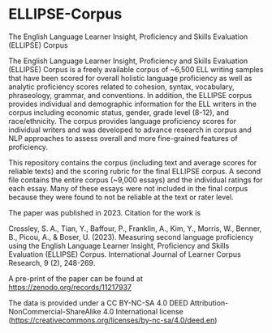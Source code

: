 # ELLIPSE-Corpus

The English Language Learner Insight, Proficiency and Skills Evaluation (ELLIPSE) Corpus

The English Language Learner Insight, Proficiency and Skills Evaluation (ELLIPSE) Corpus is a freely available corpus of ~6,500 ELL writing samples that have been scored for overall holistic language proficiency as well as analytic proficiency scores related to cohesion, syntax, vocabulary, phraseology, grammar, and conventions. In addition, the ELLIPSE corpus provides individual and demographic information for the ELL writers in the corpus including economic status, gender, grade level (8-12), and race/ethnicity. The corpus provides language proficiency scores for individual writers and was developed to advance research in corpus and NLP approaches to assess overall and more fine-grained features of proficiency. 

This repository contains the corpus (including text and average scores for reliable texts) and the scoring rubric for the final ELLIPSE corpus. A second file contains the entire corpus (~9,000 essays) and the individual ratings for each essay. Many of these essays were not included in the final corpus because they were found to not be reliable at the text or rater level.

The paper was published in 2023. Citation for the work is

Crossley, S. A., Tian, Y., Baffour, P., Franklin, A., Kim, Y., Morris, W., Benner, B., Picou, A., & Boser, U. (2023). Measuring second language proficiency using the English Language Learner Insight, Proficiency and Skills Evaluation (ELLIPSE) Corpus. International Journal of Learner Corpus Research, 9 (2), 248-269.

A pre-print of the paper can be found at https://zenodo.org/records/11217937

The data is provided under a CC BY-NC-SA 4.0 DEED Attribution-NonCommercial-ShareAlike 4.0 International license (https://creativecommons.org/licenses/by-nc-sa/4.0/deed.en)
